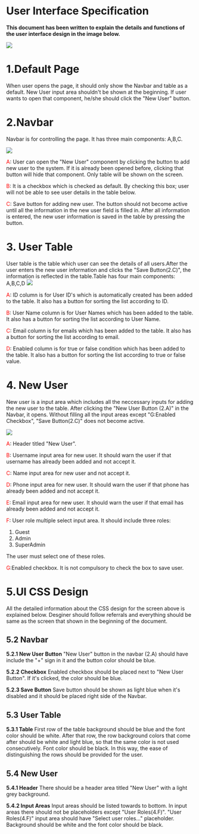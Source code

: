 # User Interface Specification

**This document has been written to explain the details and functions of the user interface design in the image below.**

![](https://lists.office.com/Images/969df1bb-97b6-44ef-9108-dc18a5fd96c2/298428f6-6729-4501-a9de-dcaf554877fe/T4JRHA4Y8E2E91ER9XU0TNKHPD/c2f1cb7e-5022-433a-93a2-1ac0b6ec1015)
# 1.Default Page
When user opens the page, it should only show the Navbar and table as a default. New User input area shouldn't be shown at the beginning. If user wants to open that component, he/she should click the "New User" button.

# 2.Navbar
Navbar is for controlling the page. It has three main components: A,B,C.

![](https://i.ibb.co/tQBsYy6/1Navbar.jpg)

<span style="color:red">A</span>: User can open the "New User" component by clicking the button to add new user to the system. If it is already been opened before, clicking that button will hide that component. Only table will be shown on the screen.

<span style="color:red">B</span>: It is a checkbox which is checked as default. By checking this box; user will not be able to see user details in the table below.

<span style="color:red">C</span>: Save button for adding new user. The button should not become active until all the information in the new user field is filled in. After all information is entered, the new user information is saved in the table by pressing the button. 

# 3. User Table
User table is the table which user can see the details of all users.After the user enters the new user information and clicks the "Save Button(2.C)", the information is reflected in the table.Table has four main components: A,B,C,D
![](https://i.ibb.co/jfTQBQ5/23.jpg)

<span style="color:red">A</span>: ID column is for User ID's which is automatically created has been added to the table. It also has a button for sorting the list according to ID.

<span style="color:red">B</span>: User Name column is for User Names which has been added to the table. It also has a button for sorting the list according to User Name.

<span style="color:red">C</span>: Email column is for emails which has been added to the table. It also has a button for sorting the list according to email.

<span style="color:red">D</span>: Enabled column is for true or false condition which has been added to the table. It also has a button for sorting the list according to true or false value.


# 4. New User

New user is a input area which includes all the neccessary inputs for adding the new user to the table. After clicking the "New User Button (2.A)" in the Navbar, it opens. Without filling all the input areas except "G:Enabled Checkbox", "Save Button(2.C)" does not become active.

![](https://i.ibb.co/s3QW1Xr/3.jpg)

<span style="color:red">A</span>: Header titled "New User".

<span style="color:red">B</span>: Username input area for new user. It should warn the user if that username has already been added and not accept it.

<span style="color:red">C</span>: Name input area for new user and not accept it.

<span style="color:red">D</span>: Phone input area for new user. It should warn the user if that phone has already been added and not accept it.

<span style="color:red">E</span>: Email input area for new user. It should warn the user if that email has already been added and not accept it.

<span style="color:red">F</span>: User role multiple select input area. It should include three roles:
1. Guest
2. Admin
3. SuperAdmin

The user must select one of these roles.

<span style="color:red">G</span>:Enabled checkbox. It is not compulsory to check the box to save user.

# 5.UI CSS Design
All the detailed information about the CSS design for the screen above is explained below. Desginer should follow referrals and everything should be same as the screen that shown in the beginning of the document.
## 5.2 Navbar
**5.2.1 New User Button** 
"New User" button in the navbar (2.A) should have include the "+" sign in it and the button color should be blue.

**5.2.2 Checkbox** 
Enabled checkbox should be placed next to "New User Button". If it's clicked, the color should be blue.

**5.2.3 Save Button** 
Save button should be shown as light blue when it's disabled and it should be placed right side of the Navbar.

## 5.3 User Table

**5.3.1 Table**
First row of the table background should be blue and the font color should be white. After that row, the row background colors that come after should be white and light blue, so that the same color is not used consecutively. Font color should be black. In this way, the ease of distinguishing the rows should be provided for the user.

## 5.4 New User

**5.4.1 Header**
There should be a header area titled "New User" with a light grey background.

**5.4.2 Input Areas**
Input areas should be listed towards to bottom. In input areas there should not be placeholders except "User Roles(4.F)". "User Roles(4.F)" input area should have "Select user roles..." placeholder. Background should be white and the font color should be black.

<br>
<br>
<br>
<br>
